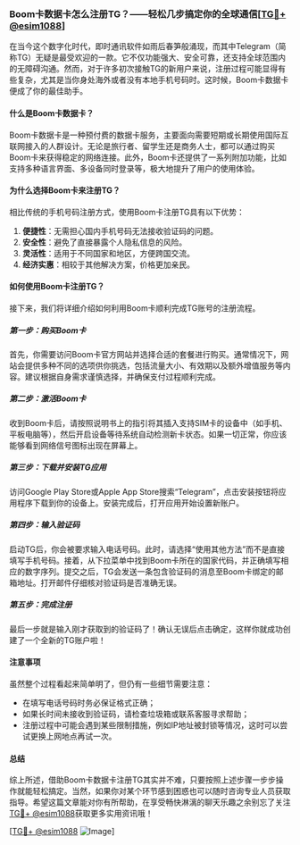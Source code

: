 ### Boom卡数据卡怎么注册TG？——轻松几步搞定你的全球通信[[TG💪+ @esim1088](https://t.me/s/esim1088)]

在当今这个数字化时代，即时通讯软件如雨后春笋般涌现，而其中Telegram（简称TG）无疑是最受欢迎的一款。它不仅功能强大、安全可靠，还支持全球范围内的无障碍沟通。然而，对于许多初次接触TG的新用户来说，注册过程可能显得有些复杂，尤其是当你身处海外或者没有本地手机号码时。这时候，Boom卡数据卡便成了你的最佳助手。

#### 什么是Boom卡数据卡？

Boom卡数据卡是一种预付费的数据卡服务，主要面向需要短期或长期使用国际互联网接入的人群设计。无论是旅行者、留学生还是商务人士，都可以通过购买Boom卡来获得稳定的网络连接。此外，Boom卡还提供了一系列附加功能，比如支持多种语言界面、多设备同时登录等，极大地提升了用户的使用体验。

#### 为什么选择Boom卡来注册TG？

相比传统的手机号码注册方式，使用Boom卡注册TG具有以下优势：
1. **便捷性**：无需担心国内手机号码无法接收验证码的问题。
2. **安全性**：避免了直接暴露个人隐私信息的风险。
3. **灵活性**：适用于不同国家和地区，方便跨国交流。
4. **经济实惠**：相较于其他解决方案，价格更加亲民。

#### 如何使用Boom卡注册TG？

接下来，我们将详细介绍如何利用Boom卡顺利完成TG账号的注册流程。

##### 第一步：购买Boom卡

首先，你需要访问Boom卡官方网站并选择合适的套餐进行购买。通常情况下，网站会提供多种不同的选项供你挑选，包括流量大小、有效期以及额外增值服务等内容。建议根据自身需求谨慎选择，并确保支付过程顺利完成。

##### 第二步：激活Boom卡

收到Boom卡后，请按照说明书上的指引将其插入支持SIM卡的设备中（如手机、平板电脑等），然后开启设备等待系统自动检测新卡状态。如果一切正常，你应该能够看到网络信号图标出现在屏幕上。

##### 第三步：下载并安装TG应用

访问Google Play Store或Apple App Store搜索“Telegram”，点击安装按钮将应用程序下载到你的设备上。安装完成后，打开应用开始设置新账户。

##### 第四步：输入验证码

启动TG后，你会被要求输入电话号码。此时，请选择“使用其他方法”而不是直接填写手机号码。接着，从下拉菜单中找到Boom卡所在的国家代码，并正确填写相应的数字序列。提交之后，TG会发送一条包含验证码的消息至Boom卡绑定的邮箱地址。打开邮件仔细核对验证码是否准确无误。

##### 第五步：完成注册

最后一步就是输入刚才获取到的验证码了！确认无误后点击确定，这样你就成功创建了一个全新的TG账户啦！

#### 注意事项

虽然整个过程看起来简单明了，但仍有一些细节需要注意：
- 在填写电话号码时务必保证格式正确；
- 如果长时间未接收到验证码，请检查垃圾箱或联系客服寻求帮助；
- 注册过程中可能会遇到某些限制措施，例如IP地址被封锁等情况，这时可以尝试更换上网地点再试一次。

#### 总结

综上所述，借助Boom卡数据卡注册TG其实并不难，只要按照上述步骤一步步操作就能轻松搞定。当然，如果你对某个环节感到困惑也可以随时咨询专业人员获取指导。希望这篇文章能对你有所帮助，在享受畅快淋漓的聊天乐趣之余别忘了关注[TG💪+ @esim1088](https://t.me/s/esim1088)获取更多实用资讯哦！

[[TG💪+ @esim1088](https://t.me/s/esim1088) ![Image](https://i.postimg.cc/4NQfJmqS/Snipaste-2025-05-13-00-14-12.png)]